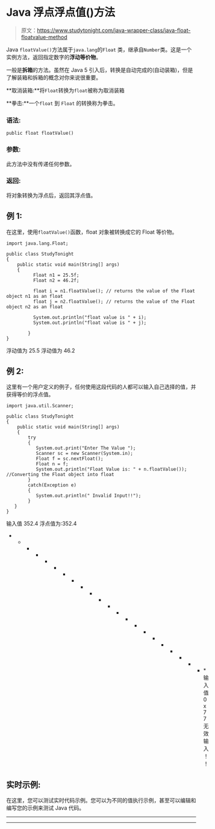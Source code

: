 # Java 浮点浮点值()方法

> 原文：<https://www.studytonight.com/java-wrapper-class/java-float-floatvalue-method>

Java `floatValue()`方法属于`java.lang`的`Float` 类，继承自`Number`类。这是一个实例方法，返回指定数字的**浮动等价物**。

一般是**拆箱**的方法。虽然在 Java 5 引入后，转换是自动完成的(自动装箱)，但是了解装箱和拆箱的概念对你来说很重要。

**取消装箱:**将`Float`转换为`float`被称为取消装箱

**拳击:**一个`float` 到 `Float` 的转换称为拳击。

### 语法:

```
public float floatValue() 
```

### 参数:

此方法中没有传递任何参数。

### 返回:

将对象转换为浮点后，返回其浮点值。

## 例 1:

在这里，使用`floatValue()`函数，float 对象被转换成它的 Float 等价物。

```
import java.lang.Float;

public class StudyTonight 
{  
    public static void main(String[] args) 
    {                  
          Float n1 = 25.5f;  
          Float n2 = 46.2f;

          float i = n1.floatValue(); // returns the value of the Float object n1 as an float
          float j = n2.floatValue(); // returns the value of the Float object n2 as an float

          System.out.println("float value is " + i);  
          System.out.println("float value is " + j); 

        }  
}
```

浮动值为 25.5
浮动值为 46.2

## 例 2:

这里有一个用户定义的例子，任何使用这段代码的人都可以输入自己选择的值，并获得等价的浮点值。

```
import java.util.Scanner;  

public class StudyTonight
{  
    public static void main(String[] args)
    {                  
        try
        {
           System.out.print("Enter The Value ");  
           Scanner sc = new Scanner(System.in);  
           Float f = sc.nextFloat();  
           Float n = f; 
           System.out.println("Float Value is: " + n.floatValue()); //Converting the Float object into float  
        }
        catch(Exception e)
        {
           System.out.println(" Invalid Input!!");
        }
   }
}
```

输入值 352.4
浮点值为:352.4
* * * * * * * * * * * * * * * * * * * * * * *输入值 0x77
无效输入！！

## 实时示例:

在这里，您可以测试实时代码示例。您可以为不同的值执行示例，甚至可以编辑和编写您的示例来测试 Java 代码。

* * *

* * *